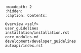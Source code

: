 
```{include} ../../README.md
```

```{toctree}
:maxdepth: 2
:hidden:
:caption: Contents:

Overview <self>
user_guidelines
installation/installation.rst
core_modules.md
development/developer_guidelines
autoapi/index.rst
```